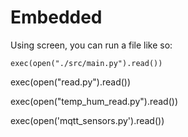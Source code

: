 # Embedded

Using screen, you can run a file like so:

`exec(open("./src/main.py").read())`


exec(open("read.py").read())

exec(open("temp_hum_read.py").read())


exec(open('mqtt_sensors.py').read())